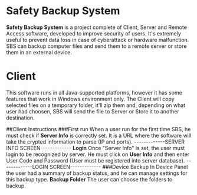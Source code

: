 # Safety Backup System

**Safety Backup System** is a project complete of Client, Server and Remote Access software, developed to improve security of users. It's extremely useful to prevent data loss in case of cyberattack or hardware malfunction. SBS can backup computer files and send them to a remote server or store them in an external device.


# Client
This software runs in all Java-supported platforms, however it has some features that work in Windows environment only. The Client will copy selected files on a temporary folder, it'll zip them and, depending on what user had choosen, SBS will send the file to Server or Store it to another destination.


##Client Instructions
###First run
When a user run for the first time SBS, he must check if  **Server Info** is correctly set. It is a URL where the software will take the crypted information to parse (IP and ports).
	-------------SERVER INFO SCREEN-------------
**Login**
Once "Server Info" is set, the user must login to be recognized by server. He must click on **User Info** and then enter User Code and Password (User must be registered into server database).
	-------------LOGIN SCREEN-------------
###Device Backup
In Device Panel the user had a summary of backup status, and he can manage settings for this backup type.
**Backup Folder**
The user can choose the folders to backup.
